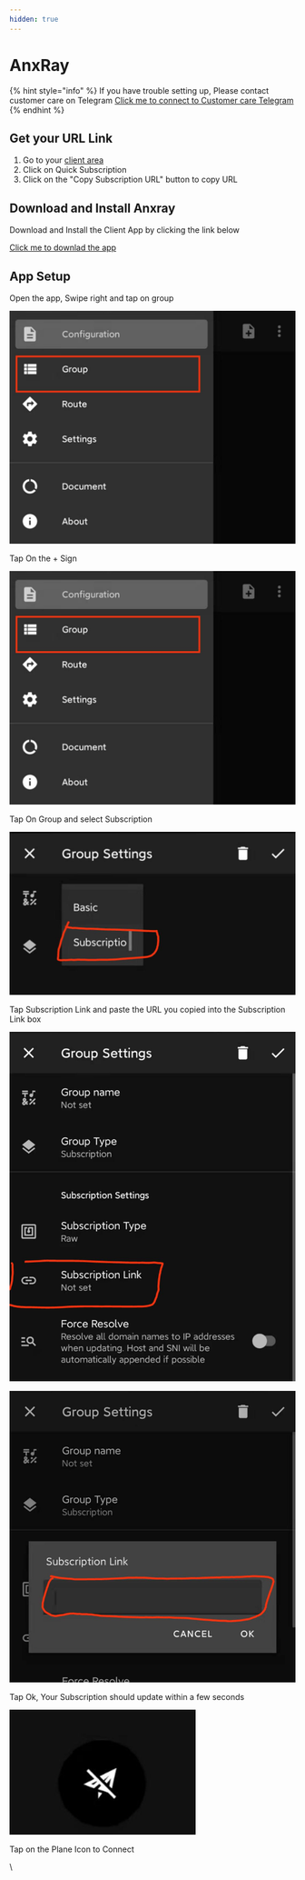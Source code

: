 ```yaml
---
hidden: true
---
```


# AnxRay

{% hint style="info" %}
If you have trouble setting up, Please contact customer care on Telegram [Click  me to connect to Customer care Telegram](https://t.me/buzzkill29)
{% endhint %}

## Get your URL Link

1. Go to your [client area](https://ogspace.xyz/admin#/server/manage)&#x20;
2. Click on Quick Subscription
3. Click on the "Copy Subscription URL" button to copy URL

## Download and Install Anxray

Download and Install the Client App by clicking the link below

[Click me to downlad the app](https://ogspace.xyz/downloads/anxray.apk)&#x20;

## App Setup

Open the app, Swipe right and tap on group

![](<../.gitbook/assets/image (33).png>)

&#x20;Tap On the + Sign

![](<../.gitbook/assets/image (43).png>)

&#x20;Tap On Group and select Subscription

![](<../.gitbook/assets/image (23).png>)

&#x20;Tap Subscription Link and paste the URL you copied into the Subscription Link box

![](<../.gitbook/assets/image (36).png>)

![](<../.gitbook/assets/image (45).png>)

&#x20; Tap Ok, Your Subscription should update within a few seconds

![](<../.gitbook/assets/image (44).png>)

Tap on the Plane Icon to Connect

\
